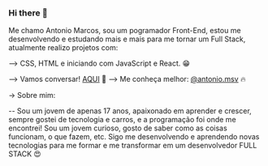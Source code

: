 ### Hi there 👋

Me chamo Antonio Marcos, sou um pogramador Front-End, estou me desenvolvendo e estudando mais e mais para me tornar um Full Stack, atualmente realizo projetos com:

--> CSS, HTML e iniciando com JavaScript e React. :grin:

--> Vamos conversar! [AQUI](https://www.linkedin.com/in/antonio-marcos-a089a2256/) :muscle: 
--> Me conheça melhor: [@antonio.msv](https://www.instagram.com/antonio.msv/) :fire:


-> Sobre mim: 

-- Sou um jovem de apenas 17 anos, apaixonado em aprender e crescer, sempre gostei de tecnologia e carros, e a programação foi onde me encontrei! Sou um jovem curioso, gosto de saber como as coisas funcionam, o que fazem, etc. Sigo me desenvolvendo e aprendendo novas tecnologias para me formar e me transformar em um desenvolvedor 
FULL STACK :heart_eyes:

